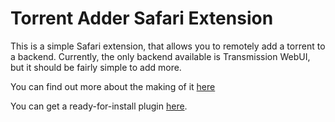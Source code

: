 # Torrent Adder Safari Extension

This is a simple Safari extension, that allows you to remotely add a torrent to a backend. Currently, the only backend available is Transmission WebUI, but it should be fairly simple to add more.

You can find out more about the making of it [here](http://blog.jetboystudio.com/articles/safari-extension/)

You can get a ready-for-install plugin [here](https://github.com/konsumer/torrentadder/releases/download/v1.0.0/Torrent.Adder.safariextz).
